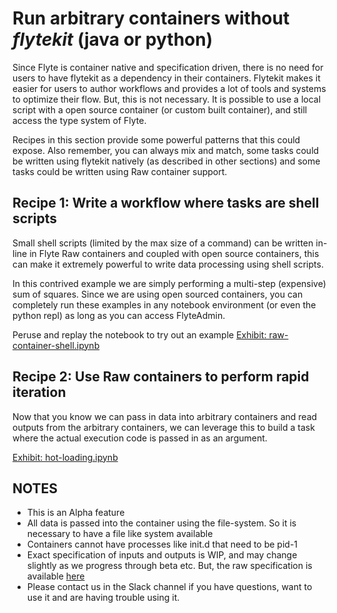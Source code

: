 # Run arbitrary containers without *flytekit* (java or python)
Since Flyte is container native and specification driven, there is no need for users to have flytekit as a dependency in their containers.
Flytekit makes it easier for users to author workflows and provides a lot of tools and systems to optimize their flow. But, this is not necessary.
It is possible to use a local script with a open source container (or custom built container), and still access the type system of Flyte. 

Recipes in this section provide some powerful patterns that this could expose. Also remember, you can always mix and match, some tasks could be written using
flytekit natively (as described in other sections) and some tasks could be written using Raw container support.

## Recipe 1: Write a workflow where tasks are shell scripts
Small shell scripts (limited by the max size of a command) can be written in-line in Flyte Raw containers and coupled with open source containers, this can make it 
extremely powerful to write data processing using shell scripts.

In this contrived example we are simply performing a multi-step (expensive) sum of squares. Since we are using open sourced containers, you can completely run
these examples in any notebook environment (or even the python repl) as long as you can access FlyteAdmin.

Peruse and replay the notebook to try out an example
[Exhibit: raw-container-shell.ipynb](raw-container-shell.ipynb)

## Recipe 2: Use Raw containers to perform rapid iteration
Now that you know we can pass in data into arbitrary containers and read outputs from the arbitrary containers, we can leverage this to build a task where the actual execution code is passed in as an argument.

[Exhibit: hot-loading.ipynb](hot-loading.ipynb)

## NOTES
 - This is an Alpha feature
 - All data is passed into the container using the file-system. So it is necessary to have a file like system available
 - Containers cannot have processes like init.d that need to be pid-1
 - Exact specification of inputs and outputs is WIP, and may change slightly as we progress through beta etc. But, the raw specification is available [here](https://github.com/lyft/flyteidl/blob/master/protos/flyteidl/core/tasks.proto#L159-L225)
 - Please contact us in the Slack channel if you have questions, want to use it and are having trouble using it. 

